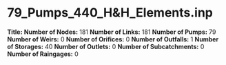 # 79_Pumps_440_H&H_Elements.inp
**Title:** 
**Number of Nodes:** 181
**Number of Links:** 181
**Number of Pumps:** 79
**Number of Weirs:** 0
**Number of Orifices:** 0
**Number of Outfalls:** 1
**Number of Storages:** 40
**Number of Outlets:** 0
**Number of Subcatchments:** 0
**Number of Raingages:** 0

